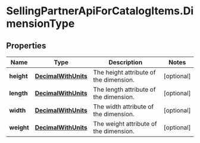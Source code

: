 # SellingPartnerApiForCatalogItems.DimensionType

## Properties
Name | Type | Description | Notes
------------ | ------------- | ------------- | -------------
**height** | [**DecimalWithUnits**](DecimalWithUnits.md) | The height attribute of the dimension. | [optional] 
**length** | [**DecimalWithUnits**](DecimalWithUnits.md) | The length attribute of the dimension. | [optional] 
**width** | [**DecimalWithUnits**](DecimalWithUnits.md) | The width attribute of the dimension. | [optional] 
**weight** | [**DecimalWithUnits**](DecimalWithUnits.md) | The weight attribute of the dimension. | [optional] 


